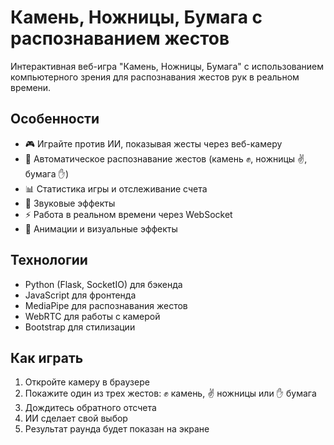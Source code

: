 # Камень, Ножницы, Бумага с распознаванием жестов

Интерактивная веб-игра "Камень, Ножницы, Бумага" с использованием компьютерного зрения для распознавания жестов рук в реальном времени.

## Особенности

- 🎮 Играйте против ИИ, показывая жесты через веб-камеру
- 👋 Автоматическое распознавание жестов (камень ✊, ножницы ✌️, бумага ✋)
- 📊 Статистика игры и отслеживание счета
- 🎵 Звуковые эффекты
- ⚡ Работа в реальном времени через WebSocket
- 🎯 Анимации и визуальные эффекты

## Технологии

- Python (Flask, SocketIO) для бэкенда
- JavaScript для фронтенда
- MediaPipe для распознавания жестов
- WebRTC для работы с камерой
- Bootstrap для стилизации

## Как играть

1. Откройте камеру в браузере
2. Покажите один из трех жестов: ✊ камень, ✌️ ножницы или ✋ бумага
3. Дождитесь обратного отсчета
4. ИИ сделает свой выбор
5. Результат раунда будет показан на экране
